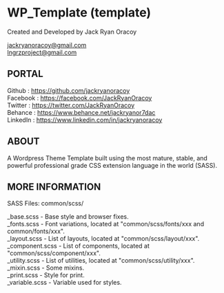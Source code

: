 # WP_Template (template)
Created and Developed by Jack Ryan Oracoy  
  
jackryanoracoy@gmail.com  
lngrzproject@gmail.com   
  
  
PORTAL  
------------------------------------------------------------  
Github     :   https://github.com/jackryanoracoy  
Facebook   :   https://facebook.com/JackRyanOracoy  
Twitter    :   https://twitter.com/JackRyanOracoy  
Behance    :   https://www.behance.net/jackryanor7dac  
LinkedIn   :   https://www.linkedin.com/in/jackryanoracoy  
  
  
ABOUT  
------------------------------------------------------------  
A Wordpress Theme Template built using the most mature, stable, and powerful professional grade CSS extension language in the world (SASS).  
  
  
MORE INFORMATION  
------------------------------------------------------------  
SASS Files: common/scss/  
  
_base.scss - Base style and browser fixes.  
_fonts.scss - Font variations, located at "common/scss/fonts/xxx and common/fonts/xxx".   
_layout.scss - List of layouts, located at "common/scss/layout/xxx".  
_component.scss - List of components, located at "common/scss/component/xxx".  
_utility.scss - List of utilities, located at "common/scss/utility/xxx".  
_mixin.scss -  Some mixins.  
_print.scss - Style for print.  
_variable.scss - Variable used for styles.  